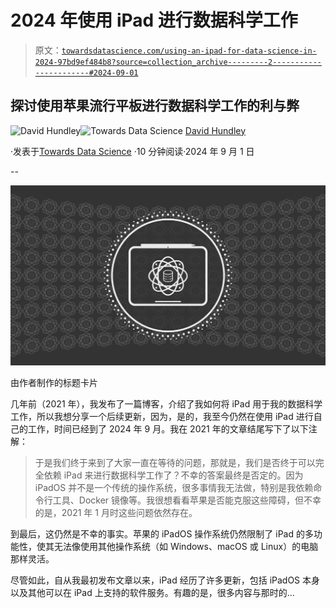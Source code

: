 # 2024 年使用 iPad 进行数据科学工作

> 原文：[`towardsdatascience.com/using-an-ipad-for-data-science-in-2024-97bd9ef484b8?source=collection_archive---------2-----------------------#2024-09-01`](https://towardsdatascience.com/using-an-ipad-for-data-science-in-2024-97bd9ef484b8?source=collection_archive---------2-----------------------#2024-09-01)

## 探讨使用苹果流行平板进行数据科学工作的利与弊

[](https://dkhundley.medium.com/?source=post_page---byline--97bd9ef484b8--------------------------------)![David Hundley](https://dkhundley.medium.com/?source=post_page---byline--97bd9ef484b8--------------------------------)[](https://towardsdatascience.com/?source=post_page---byline--97bd9ef484b8--------------------------------)![Towards Data Science](https://towardsdatascience.com/?source=post_page---byline--97bd9ef484b8--------------------------------) [David Hundley](https://dkhundley.medium.com/?source=post_page---byline--97bd9ef484b8--------------------------------)

·发表于[Towards Data Science](https://towardsdatascience.com/?source=post_page---byline--97bd9ef484b8--------------------------------) ·10 分钟阅读·2024 年 9 月 1 日

--

![](img/55452639a8e5e8c22e82785717be8750.png)

由作者制作的标题卡片

几年前（2021 年），我发布了一篇博客，介绍了我如何将 iPad 用于我的数据科学工作，所以我想分享一个后续更新，因为，是的，我至今仍然在使用 iPad 进行自己的工作，时间已经到了 2024 年 9 月。我在 2021 年的文章结尾写下了以下注解：

> 于是我们终于来到了大家一直在等待的问题，那就是，我们是否终于可以完全依赖 iPad 来进行数据科学工作了？不幸的答案最终是否定的。因为 iPadOS 并不是一个传统的操作系统，很多事情我无法做，特别是我依赖命令行工具、Docker 镜像等。我很想看看苹果是否能克服这些障碍，但不幸的是，2021 年 1 月时这些问题依然存在。

到最后，这仍然是不幸的事实。苹果的 iPadOS 操作系统仍然限制了 iPad 的多功能性，使其无法像使用其他操作系统（如 Windows、macOS 或 Linux）的电脑那样灵活。

尽管如此，自从我最初发布文章以来，iPad 经历了许多更新，包括 iPadOS 本身以及其他可以在 iPad 上支持的软件服务。有趣的是，很多内容与那时的…

